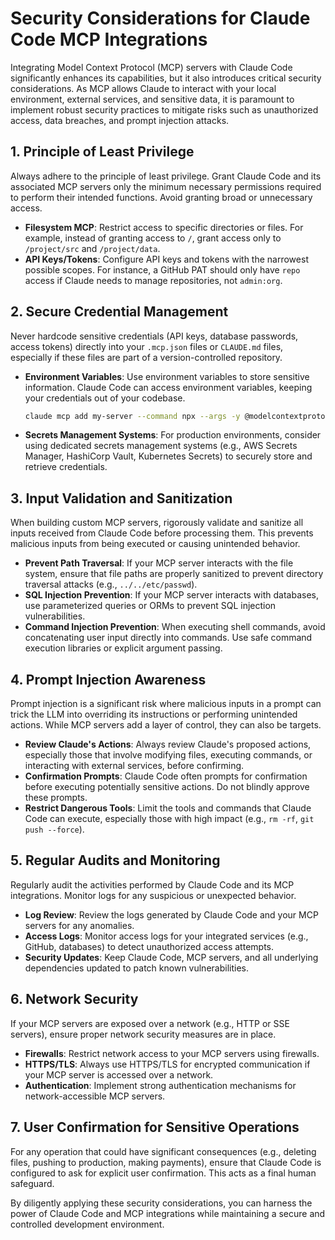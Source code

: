 
# Security Considerations for Claude Code MCP Integrations

Integrating Model Context Protocol (MCP) servers with Claude Code significantly enhances its capabilities, but it also introduces critical security considerations. As MCP allows Claude to interact with your local environment, external services, and sensitive data, it is paramount to implement robust security practices to mitigate risks such as unauthorized access, data breaches, and prompt injection attacks.

## 1. Principle of Least Privilege

Always adhere to the principle of least privilege. Grant Claude Code and its associated MCP servers only the minimum necessary permissions required to perform their intended functions. Avoid granting broad or unnecessary access.

*   **Filesystem MCP**: Restrict access to specific directories or files. For example, instead of granting access to `/`, grant access only to `/project/src` and `/project/data`.
*   **API Keys/Tokens**: Configure API keys and tokens with the narrowest possible scopes. For instance, a GitHub PAT should only have `repo` access if Claude needs to manage repositories, not `admin:org`.

## 2. Secure Credential Management

Never hardcode sensitive credentials (API keys, database passwords, access tokens) directly into your `.mcp.json` files or `CLAUDE.md` files, especially if these files are part of a version-controlled repository.

*   **Environment Variables**: Use environment variables to store sensitive information. Claude Code can access environment variables, keeping your credentials out of your codebase.
    ```bash
    claude mcp add my-server --command npx --args -y @modelcontextprotocol/server-my-tool --env MY_API_KEY=$MY_API_KEY
    ```
*   **Secrets Management Systems**: For production environments, consider using dedicated secrets management systems (e.g., AWS Secrets Manager, HashiCorp Vault, Kubernetes Secrets) to securely store and retrieve credentials.

## 3. Input Validation and Sanitization

When building custom MCP servers, rigorously validate and sanitize all inputs received from Claude Code before processing them. This prevents malicious inputs from being executed or causing unintended behavior.

*   **Prevent Path Traversal**: If your MCP server interacts with the file system, ensure that file paths are properly sanitized to prevent directory traversal attacks (e.g., `../../etc/passwd`).
*   **SQL Injection Prevention**: If your MCP server interacts with databases, use parameterized queries or ORMs to prevent SQL injection vulnerabilities.
*   **Command Injection Prevention**: When executing shell commands, avoid concatenating user input directly into commands. Use safe command execution libraries or explicit argument passing.

## 4. Prompt Injection Awareness

Prompt injection is a significant risk where malicious inputs in a prompt can trick the LLM into overriding its instructions or performing unintended actions. While MCP servers add a layer of control, they can also be targets.

*   **Review Claude's Actions**: Always review Claude's proposed actions, especially those that involve modifying files, executing commands, or interacting with external services, before confirming.
*   **Confirmation Prompts**: Claude Code often prompts for confirmation before executing potentially sensitive actions. Do not blindly approve these prompts.
*   **Restrict Dangerous Tools**: Limit the tools and commands that Claude Code can execute, especially those with high impact (e.g., `rm -rf`, `git push --force`).

## 5. Regular Audits and Monitoring

Regularly audit the activities performed by Claude Code and its MCP integrations. Monitor logs for any suspicious or unexpected behavior.

*   **Log Review**: Review the logs generated by Claude Code and your MCP servers for any anomalies.
*   **Access Logs**: Monitor access logs for your integrated services (e.g., GitHub, databases) to detect unauthorized access attempts.
*   **Security Updates**: Keep Claude Code, MCP servers, and all underlying dependencies updated to patch known vulnerabilities.

## 6. Network Security

If your MCP servers are exposed over a network (e.g., HTTP or SSE servers), ensure proper network security measures are in place.

*   **Firewalls**: Restrict network access to your MCP servers using firewalls.
*   **HTTPS/TLS**: Always use HTTPS/TLS for encrypted communication if your MCP server is accessed over a network.
*   **Authentication**: Implement strong authentication mechanisms for network-accessible MCP servers.

## 7. User Confirmation for Sensitive Operations

For any operation that could have significant consequences (e.g., deleting files, pushing to production, making payments), ensure that Claude Code is configured to ask for explicit user confirmation. This acts as a final human safeguard.

By diligently applying these security considerations, you can harness the power of Claude Code and MCP integrations while maintaining a secure and controlled development environment.

